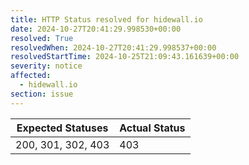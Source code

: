 ```yaml
---
title: HTTP Status resolved for hidewall.io
date: 2024-10-27T20:41:29.998530+00:00
resolved: True
resolvedWhen: 2024-10-27T20:41:29.998537+00:00
resolvedStartTime: 2024-10-25T21:09:43.161639+00:00
severity: notice
affected:
  - hidewall.io
section: issue
---
```


| Expected Statuses | Actual Status  |
|-------------------|----------------|
| 200, 301, 302, 403 | 403 |

